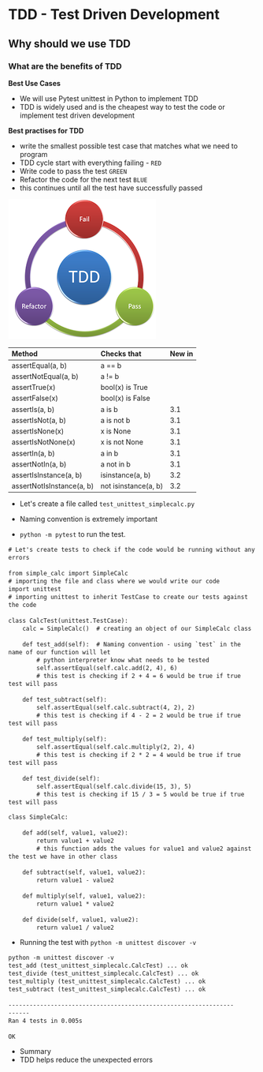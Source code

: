 # TDD - Test Driven Development
## Why should we use TDD
### What are the benefits of TDD


**Best Use Cases**
- We will use Pytest unittest in Python to implement TDD
- TDD is widely used and is the cheapest way to test the code or implement test driven development

**Best practises for TDD**
- write the smallest possible test case that matches what we need to program
- TDD cycle start with everything failing - `RED`
- Write code to pass the test `GREEN`
- Refactor the code for the next test `BLUE`
- this continues until all the test have successfully passed

![TDD Cycle](https://github.com/beth98an/eng84_python_TDD/blob/main/TDD.png)

|Method |   Checks that|   New in |
|:---|:---|:---|
|assertEqual(a, b)        | a == b              ||
|assertNotEqual(a, b)     |    a != b              ||  
|assertTrue(x)            |    bool(x) is True     ||  
|assertFalse(x)           |    bool(x) is False    ||  
|assertIs(a, b)           |    a is b             |3.1|
|assertIsNot(a, b)        |    a is not b          |3.1|
|assertIsNone(x)          |    x is None           |3.1|
|assertIsNotNone(x)       |    x is not None       |3.1|
|assertIn(a, b)           |    a in b              |3.1|
|assertNotIn(a, b)        |    a not in b         |3.1|
|assertIsInstance(a, b)   |    isinstance(a, b)    |3.2|
|assertNotIsInstance(a, b)|    not isinstance(a, b)|3.2| 


- Let's create a file called `test_unittest_simplecalc.py`
- Naming convention is extremely important 

- `python -m pytest` to run the test.
```
# Let's create tests to check if the code would be running without any errors

from simple_calc import SimpleCalc
# importing the file and class where we would write our code
import unittest
# importing unittest to inherit TestCase to create our tests against the code

class CalcTest(unittest.TestCase):
    calc = SimpleCalc()  # creating an object of our SimpleCalc class

    def test_add(self):  # Naming convention - using `test` in the name of our function will let
        # python interpreter know what needs to be tested
        self.assertEqual(self.calc.add(2, 4), 6)
        # this test is checking if 2 + 4 = 6 would be true if true test will pass

    def test_subtract(self):
        self.assertEqual(self.calc.subtract(4, 2), 2)
        # this test is checking if 4 - 2 = 2 would be true if true test will pass

    def test_multiply(self):
        self.assertEqual(self.calc.multiply(2, 2), 4)
        # this test is checking if 2 * 2 = 4 would be true if true test will pass

    def test_divide(self):
        self.assertEqual(self.calc.divide(15, 3), 5)
        # this test is checking if 15 / 3 = 5 would be true if true test will pass
```
```
class SimpleCalc:

    def add(self, value1, value2):
        return value1 + value2
        # this function adds the values for value1 and value2 against the test we have in other class

    def subtract(self, value1, value2):
        return value1 - value2

    def multiply(self, value1, value2):
        return value1 * value2

    def divide(self, value1, value2):
        return value1 / value2
```
- Running the test with `python -m unittest discover -v`
```
python -m unittest discover -v
test_add (test_unittest_simplecalc.CalcTest) ... ok
test_divide (test_unittest_simplecalc.CalcTest) ... ok
test_multiply (test_unittest_simplecalc.CalcTest) ... ok
test_subtract (test_unittest_simplecalc.CalcTest) ... ok

----------------------------------------------------------------
------
Ran 4 tests in 0.005s

OK
```
- Summary
- TDD helps reduce the unexpected errors
